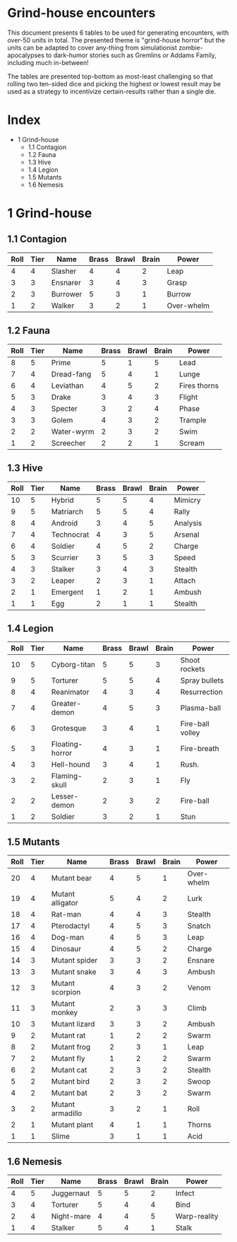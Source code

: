 # Grind-house encounters
This document presents 6 tables to be used for generating encounters, with over-50 units in total. The presented theme is "grind-house horror" but the units can be adapted to cover any-thing from simulationist zombie-apocalypses to dark-humor stories such as Gremlins or Addams Family, including much in-between!

The tables are presented top-bottom as most-least challenging so that rolling two ten-sided dice and picking the highest or lowest result may be used as a strategy to incentivize certain-results rather than a single die.

# Index
* 1 Grind-house
  * 1.1 Contagion
  * 1.2 Fauna
  * 1.3 Hive
  * 1.4 Legion
  * 1.5 Mutants
  * 1.6 Nemesis

# 1 Grind-house
## 1.1 Contagion
| Roll | Tier | Name     | Brass | Brawl | Brain | Power      |
| ---- | ---- | -------- | ----- | ----- | ----- | ---------- |
| 4    | 4    | Slasher  | 4     | 4     | 2     | Leap       |
| 3    | 3    | Ensnarer | 3     | 4     | 3     | Grasp      |
| 2    | 3    | Burrower | 5     | 3     | 1     | Burrow     |
| 1    | 2    | Walker   | 3     | 2     | 1     | Over-whelm |

## 1.2 Fauna
| Roll | Tier | Name       | Brass | Brawl | Brain | Power        |
| ---- | ---- | ---------- | ----- | ----- | ----- | ------------ |
| 8    | 5    | Prime      | 5     | 1     | 5     | Lead         |
| 7    | 4    | Dread-fang | 5     | 4     | 1     | Lunge        |
| 6    | 4    | Leviathan  | 4     | 5     | 2     | Fires thorns |
| 5    | 3    | Drake      | 3     | 4     | 3     | Flight       |
| 4    | 3    | Specter    | 3     | 2     | 4     | Phase        |
| 3    | 3    | Golem      | 4     | 3     | 2     | Trample      |
| 2    | 2    | Water-wyrm | 2     | 3     | 2     | Swim         |
| 1    | 2    | Screecher  | 2     | 2     | 1     | Scream       |

## 1.3 Hive
| Roll | Tier | Name       | Brass | Brawl | Brain | Power    |
| ---- | ---- | ---------- | ----- | ----- | ----- | -------- |
| 10   | 5    | Hybrid     | 5     | 5     | 4     | Mimicry  |
| 9    | 5    | Matriarch  | 5     | 5     | 4     | Rally    |
| 8    | 4    | Android    | 3     | 4     | 5     | Analysis |
| 7    | 4    | Technocrat | 4     | 3     | 5     | Arsenal  |
| 6    | 4    | Soldier    | 4     | 5     | 2     | Charge   |
| 5    | 3    | Scurrier   | 3     | 5     | 3     | Speed    |
| 4    | 3    | Stalker    | 3     | 4     | 3     | Stealth  |
| 3    | 2    | Leaper     | 2     | 3     | 1     | Attach   |
| 2    | 1    | Emergent   | 1     | 2     | 1     | Ambush   |
| 1    | 1    | Egg        | 2     | 1     | 1     | Stealth  |

## 1.4 Legion
| Roll | Tier | Name            | Brass | Brawl | Brain | Power            |
| ---- | ---- | --------------- | ----- | ----- | ----- | ---------------- |
| 10   | 5    | Cyborg-titan    | 5     | 5     | 3     | Shoot rockets    |
| 9    | 5    | Torturer        | 5     | 5     | 4     | Spray bullets    |
| 8    | 4    | Reanimator      | 4     | 3     | 4     | Resurrection     |
| 7    | 4    | Greater-demon   | 4     | 5     | 3     | Plasma-ball      |
| 6    | 3    | Grotesque       | 3     | 4     | 1     | Fire-ball volley |
| 5    | 3    | Floating-horror | 4     | 3     | 1     | Fire-breath      |
| 4    | 3    | Hell-hound      | 3     | 4     | 1     | Rush.            |
| 3    | 2    | Flaming-skull   | 2     | 3     | 1     | Fly              |
| 2    | 2    | Lesser-demon    | 2     | 3     | 2     | Fire-ball        |
| 1    | 2    | Soldier         | 3     | 2     | 1     | Stun             |

## 1.5 Mutants
| Roll | Tier | Name             | Brass | Brawl | Brain | Power      |
| ---- | ---- | ---------------- | ----- | ----- | ----- | ---------- |
| 20   | 4    | Mutant bear      | 4     | 5     | 1     | Over-whelm |
| 19   | 4    | Mutant alligator | 5     | 4     | 2     | Lurk       |
| 18   | 4    | Rat-man          | 4     | 4     | 3     | Stealth    |
| 17   | 4    | Pterodactyl      | 4     | 5     | 3     | Snatch     |
| 16   | 4    | Dog-man          | 4     | 5     | 3     | Leap       |
| 15   | 4    | Dinosaur         | 4     | 5     | 2     | Charge     |
| 14   | 3    | Mutant spider    | 3     | 3     | 2     | Ensnare    |
| 13   | 3    | Mutant snake     | 3     | 4     | 3     | Ambush     |
| 12   | 3    | Mutant scorpion  | 4     | 3     | 2     | Venom      |
| 11   | 3    | Mutant monkey    | 2     | 3     | 3     | Climb      |
| 10   | 3    | Mutant lizard    | 3     | 3     | 2     | Ambush     |
| 9    | 2    | Mutant rat       | 1     | 2     | 2     | Swarm      |
| 8    | 2    | Mutant frog      | 2     | 3     | 1     | Leap       |
| 7    | 2    | Mutant fly       | 1     | 2     | 2     | Swarm      |
| 6    | 2    | Mutant cat       | 2     | 3     | 2     | Stealth    |
| 5    | 2    | Mutant bird      | 2     | 3     | 2     | Swoop      |
| 4    | 2    | Mutant bat       | 2     | 3     | 2     | Swarm      |
| 3    | 2    | Mutant armadillo | 3     | 2     | 1     | Roll       |
| 2    | 1    | Mutant plant     | 4     | 1     | 1     | Thorns     |
| 1    | 1    | Slime            | 3     | 1     | 1     | Acid       |

## 1.6 Nemesis
| Roll | Tier | Name       | Brass | Brawl | Brain | Power        |
| ---- | ---- | ---------- | ----- | ----- | ----- | ------------ |
| 4    | 5    | Juggernaut | 5     | 5     | 2     | Infect       |
| 3    | 4    | Torturer   | 5     | 4     | 4     | Bind         |
| 2    | 4    | Night-mare | 4     | 4     | 5     | Warp-reality |
| 1    | 4    | Stalker    | 5     | 4     | 1     | Stalk        |

